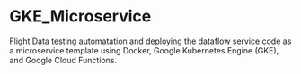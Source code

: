 # GKE_Microservice
Flight Data testing automatation and deploying the dataflow service code as a microservice template using Docker, Google Kubernetes Engine (GKE), and Google Cloud Functions.
